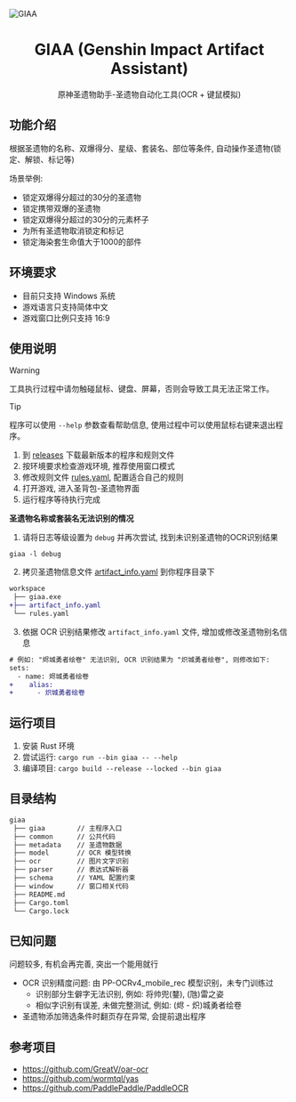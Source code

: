 ![GIAA](https://socialify.git.ci/ftnfurina/giaa/image?font=Bitter&forks=1&issues=1&language=1&name=1&owner=1&pattern=Floating+Cogs&pulls=1&stargazers=1&theme=Auto)

<div align="center">
  <h1>GIAA (Genshin Impact Artifact Assistant)</h1>
  <p>原神圣遗物助手-圣遗物自动化工具(OCR + 键鼠模拟)</p>
</div>

## 功能介绍

根据圣遗物的名称、双爆得分、星级、套装名、部位等条件, 自动操作圣遗物(锁定、解锁、标记等)

场景举例:

+ 锁定双爆得分超过的30分的圣遗物
+ 锁定携带双爆的圣遗物
+ 锁定双爆得分超过的30分的元素杯子
+ 为所有圣遗物取消锁定和标记
+ 锁定海染套生命值大于1000的部件

## 环境要求

+ 目前只支持 Windows 系统
+ 游戏语言只支持简体中文
+ 游戏窗口比例只支持 16:9

## 使用说明

> [!Warning]
> 工具执行过程中请勿触碰鼠标、键盘、屏幕，否则会导致工具无法正常工作。

> [!Tip]
> 程序可以使用 `--help` 参数查看帮助信息, 使用过程中可以使用鼠标右键来退出程序。

1. 到 [releases](https://github.com/ftnfurina/giaa/releases) 下载最新版本的程序和规则文件
2. 按环境要求检查游戏环境, 推荐使用窗口模式
3. 修改规则文件 [rules.yaml](./rules.yaml), 配置适合自己的规则
4. 打开游戏, 进入圣背包-圣遗物界面
5. 运行程序等待执行完成

**圣遗物名称或套装名无法识别的情况**

1. 请将日志等级设置为 `debug` 并再次尝试, 找到未识别圣遗物的OCR识别结果
```shell
giaa -l debug
```
2. 拷贝圣遗物信息文件 [artifact_info.yaml](./metadata/artifact_info.yaml) 到你程序目录下
```diff
workspace
 ├── giaa.exe
+├── artifact_info.yaml
 └── rules.yaml
```
3. 依据 OCR 识别结果修改 `artifact_info.yaml` 文件, 增加或修改圣遗物别名信息
```diff
# 例如: "烬城勇者绘卷" 无法识别, OCR 识别结果为 "炽城勇者绘卷", 则修改如下:
sets:
  - name: 烬城勇者绘卷
+    alias:
+      - 炽城勇者绘卷
```

## 运行项目

1. 安装 Rust 环境
2. 尝试运行: `cargo run --bin giaa -- --help`
3. 编译项目: `cargo build --release --locked --bin giaa`

## 目录结构

```txt
giaa
 ├── giaa        // 主程序入口
 ├── common      // 公共代码
 ├── metadata    // 圣遗物数据
 ├── model       // OCR 模型转换
 ├── ocr         // 图片文字识别
 ├── parser      // 表达式解析器
 ├── schema      // YAML 配置约束
 ├── window      // 窗口相关代码
 ├── README.md
 ├── Cargo.toml
 └── Cargo.lock
```

## 已知问题

问题较多, 有机会再完善, 突出一个能用就行

+ OCR 识别精度问题: 由 PP-OCRv4_mobile_rec 模型识别，未专门训练过
  + 识别部分生僻字无法识别, 例如: 将帅兜(鍪), (虺)雷之姿
  + 相似字识别有误差, 未做完整测试, 例如: (烬 - 炽)城勇者绘卷
+ 圣遗物添加筛选条件时翻页存在异常, 会提前退出程序

## 参考项目

+ https://github.com/GreatV/oar-ocr
+ https://github.com/wormtql/yas
+ https://github.com/PaddlePaddle/PaddleOCR